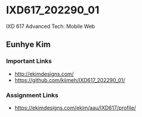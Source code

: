 # IXD617_202290_01

IXD 617 Advanced Tech: Mobile Web

## Eunhye Kim

### Important Links

- http://ekimdesigns.com/
- https://github.com/kiimeh/IXD617_202290_01/


### Assignment Links

- https://ekimdesigns.com/ekim/aau/IXD617/profile/

